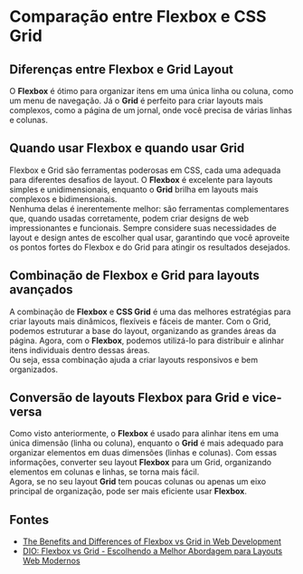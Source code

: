 # Comparação entre Flexbox e CSS Grid

## Diferenças entre Flexbox e Grid Layout
O **Flexbox** é ótimo para organizar itens em uma única linha ou coluna, como um menu de navegação. Já o **Grid** é perfeito para criar layouts mais complexos, como a página de um jornal, onde você precisa de várias linhas e colunas.

## Quando usar Flexbox e quando usar Grid
Flexbox e Grid são ferramentas poderosas em CSS, cada uma adequada para diferentes desafios de layout. O **Flexbox** é excelente para layouts simples e unidimensionais, enquanto o **Grid** brilha em layouts mais complexos e bidimensionais.  
Nenhuma delas é inerentemente melhor: são ferramentas complementares que, quando usadas corretamente, podem criar designs de web impressionantes e funcionais. Sempre considere suas necessidades de layout e design antes de escolher qual usar, garantindo que você aproveite os pontos fortes do Flexbox e do Grid para atingir os resultados desejados.

## Combinação de Flexbox e Grid para layouts avançados
A combinação de **Flexbox** e **CSS Grid** é uma das melhores estratégias para criar layouts mais dinâmicos, flexíveis e fáceis de manter. Com o Grid, podemos estruturar a base do layout, organizando as grandes áreas da página. Agora, com o **Flexbox**, podemos utilizá-lo para distribuir e alinhar itens individuais dentro dessas áreas.  
Ou seja, essa combinação ajuda a criar layouts responsivos e bem organizados.

## Conversão de layouts Flexbox para Grid e vice-versa
Como visto anteriormente, o **Flexbox** é usado para alinhar itens em uma única dimensão (linha ou coluna), enquanto o **Grid** é mais adequado para organizar elementos em duas dimensões (linhas e colunas). Com essas informações, converter seu layout **Flexbox** para um Grid, organizando elementos em colunas e linhas, se torna mais fácil.  
Agora, se no seu layout **Grid** tem poucas colunas ou apenas um eixo principal de organização, pode ser mais eficiente usar **Flexbox**.

## Fontes
- [The Benefits and Differences of Flexbox vs Grid in Web Development](https://www-itonlinelearning-com.translate.goog/blog/the-benefits-and-differences-of-flexbox-vs-grid-in-web-development/?_x_tr_sl=en&_x_tr_tl=pt&_x_tr_hl=pt&_x_tr_pto=wa)
- [DIO: Flexbox vs Grid - Escolhendo a Melhor Abordagem para Layouts Web Modernos](https://www.dio.me/articles/flexbox-vs-grid-escolhendo-a-melhor-abordagem-para-layouts-web-modernos)
